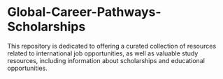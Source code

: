 # Global-Career-Pathways-Scholarships
This repository is dedicated to offering a curated collection of resources related to international job opportunities, as well as valuable study resources, including information about scholarships and educational opportunities.
